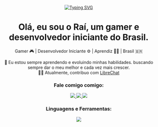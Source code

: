 <p align="center"> <a href="https://git.io/typing-svg"> <img src="https://readme-typing-svg.demolab.com?font=Fira+Code&weight=600&size=25&pause=1000&center=true&vCenter=true&width=435&lines=Prazer,+Raí+%F0%9F%91%8B;" alt="Typing SVG"> </a> </p> <h1 align="center">Olá, eu sou o Raí, um gamer e desenvolvedor iniciante do Brasil.</h1> <p align="center"> Gamer 🎮 | Desenvolvedor Iniciante ⚙️ | Aprendiz 👨‍💻 | Brasil 🇧🇷 </p> <p align="center"> 🌱 Eu estou sempre aprendendo e evoluindo minhas habilidades. buscando sempre dar o meu melhor e cada vez mais crescer. <br> 👨‍💻 Atualmente, contribuo com <a href="https://github.com/Danny-Avila/LibreChat">LibreChat</a> <br> </p> <p align="center"> </p> <h3 align="center">Fale comigo comigo:</h3> <p align="center"> <a href="https://twitter.com/@itzraiss"> <img src="https://skillicons.dev/icons?i=twitter" /> </a> <a href="https://instagram.com/@raisantossc"> <img src="https://skillicons.dev/icons?i=instagram" /> </a> <a href="https://discordapp.com/users/788546944485556224"> <img src="https://skillicons.dev/icons?i=discord" /> </a> </p> <h3 align="center">Linguagens e Ferramentas:</h3> <p align="center"> <a href="https://skillicons.dev"> <img src="https://skillicons.dev/icons?i=html,css,ts,js,react,vscode,github" /> </a> </p> <div align="center">

